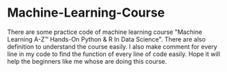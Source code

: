 # Machine-Learning-Course
There are some practice code of machine learning course "Machine Learning A-Z™ Hands-On Python & R In Data Science". There are also definition to understand the course easily. I also make comment for every line in my code to find the function of every line of code easily. Hope it will help the beginners like me whose are doing this course.